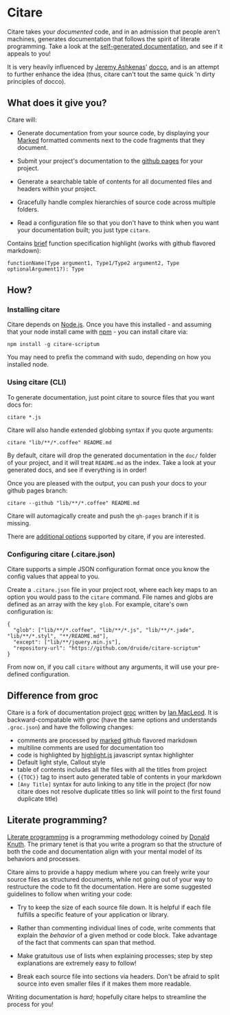# Citare

Citare takes your _documented_ code, and in an admission that people aren't machines,
generates documentation that follows the spirit of literate programming.  Take a look at the
[self-generated documentation](http://druide.github.com/citare-scriptum/), and see if it appeals to you!

It is very heavily influenced by [Jeremy Ashkenas](https://github.com/jashkenas)'
[docco](http://jashkenas.github.com/docco/), and is an attempt to further enhance the idea (thus,
citare can't tout the same quick 'n dirty principles of docco).


## What does it give you?

Citare will:

* Generate documentation from your source code, by displaying your [Marked](https://github.com/chjj/marked) formatted comments next to the code
  fragments that they document.

* Submit your project's documentation to the [github pages](http://pages.github.com/) for your project.

* Generate a searchable table of contents for all documented files and headers within your project.

* Gracefully handle complex hierarchies of source code across multiple folders.

* Read a configuration file so that you don't have to think when you want your documentation built;
  you just type `citare`.

Contains [brief](http://druide.github.com/citare-scriptum/lib/utils/brief.html) function specification highlight (works with github flavored markdown):

```
functionName(Type argument1, Type1/Type2 argument2, Type optionalArgument1?): Type
```

## How?

### Installing citare

Citare depends on [Node.js](http://nodejs.org/). Once you have this installed - and assuming that
your node install came with [npm](http://npmjs.org/) - you can install citare via:

    npm install -g citare-scriptum

You may need to prefix the command with sudo, depending on how you installed node.


### Using citare (CLI)

To generate documentation, just point citare to source files that you want docs for:

    citare *.js

Citare will also handle extended globbing syntax if you quote arguments:

    citare "lib/**/*.coffee" README.md

By default, citare will drop the generated documentation in the `doc/` folder of your project, and it
will treat `README.md` as the index.  Take a look at your generated docs, and see if everything is
in order!

Once you are pleased with the output, you can push your docs to your github pages branch:

    citare --github "lib/**/*.coffee" README.md

Citare will automagically create and push the `gh-pages` branch if it is missing.

There are [additional options](http://druide.github.com/citare-scriptum/lib/cli.html#cli-options) supported by
citare, if you are interested.


### Configuring citare (.citare.json)

Citare supports a simple JSON configuration format once you know the config values that appeal to you.

Create a `.citare.json` file in your project root, where each key maps to an option you would pass to
the `citare` command.  File names and globs are defined as an array with the key `glob`.  For
example, citare's own configuration is:

    {
      "glob": ["lib/**/*.coffee", "lib/**/*.js", "lib/**/*.jade", "lib/**/*.styl", "**/README.md"],
      "except": ["lib/**/jquery.min.js"],
      "repository-url": "https://github.com/druide/citare-scriptum"
    }

From now on, if you call `citare` without any arguments, it will use your pre-defined configuration.

## Difference from groc
Citare is a fork of documentation project [groc](https://github.com/nevir/groc) written by
[Ian MacLeod](https://github.com/nevir). It is backward-compatable with groc (have the same options and
understands `.groc.json`) and have the following changes:

- comments are processed by [marked](https://github.com/chjj/marked) github flavored markdown
- multiline comments are used for documentation too
- code is highlighted by [highlight.js](https://github.com/isagalaev/highlight.js) javascript
  syntax highlighter
- Default light style, Callout style
- table of contents includes all the files with all the titles from project
- `{{TOC}}` tag to insert auto generated table of contents in your markdown
- `[Any Title]` syntax for auto linking to any title in the project (for now citare does
  not resolve duplicate titles so link will point to the first found duplicate title)

## Literate programming?

[Literate programming](http://en.wikipedia.org/wiki/Literate_programming) is a programming
methodology coined by [Donald Knuth](http://en.wikipedia.org/wiki/Donald_Knuth).  The primary tenet
is that you write a program so that the structure of both the code and documentation align with
your mental model of its behaviors and processes.

Citare aims to provide a happy medium where you can freely write your source files as structured
documents, while not going out of your way to restructure the code to fit the documentation.
Here are some suggested guidelines to follow when writing your code:

* Try to keep the size of each source file down.  It is helpful if each file fulfills a specific
  feature of your application or library.

* Rather than commenting individual lines of code, write comments that explain the _behavior_ of a
  given method or code block.  Take advantage of the fact that comments can span that method.

* Make gratuitous use of lists when explaining processes; step by step explanations are extremely
  easy to follow!

* Break each source file into sections via headers.  Don't be afraid to split source into even
  smaller files if it makes them more readable.

Writing documentation is _hard_; hopefully citare helps to streamline the process for you!
